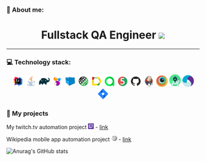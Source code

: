 ### 💬 About me:
<h1 align="center">Fullstack QA Engineer</a> 
<img src="https://github.com/blackcater/blackcater/raw/main/images/Hi.gif" height="32"/></h1>

----
### 💻 Technology stack:

<p align="center">
<a href="https://www.jetbrains.com/idea/"><img width="6%" title="IntelliJ IDEA" src="media/logo/Intelij_IDEA.svg"/></a> 
<a href="https://www.java.com/"><img width="6%" title="Java" src="media/logo/Java.svg"/></a>
<a href="https://gradle.org/"><img width="6%" title="Gradle" src="media/logo/Gradle.svg"/></a> 
<a href="https://selenide.org/"><img width="6%" title="Selenide" src="media/logo/Selenide.svg"/></a> 
<a href="https://aerokube.com/selenoid/"><img width="6%" title="Selenoid" src="media/logo/Selenoid.svg"/></a>
<a href="https://rest-assured.io"><img width="6%" title="REST-Assured" src="media/logo/RestAssured.svg"/></a>
<a href="https://github.com/allure-framework/allure2"><img width="6%" title="Allure Report" src="media/logo/Allure.svg"/></a>
<a href="https://qameta.io"><img width="6%" title="Allure TestOps" src="media/logo/Allure2.svg"/></a>
<a href="https://junit.org/junit5/"><img width="6%" title="JUnit5" src="media/logo/JUnit5.svg"/></a> 
<a href="https://github.com/"><img width="6%" title="GitHub" src="media/logo/Github.svg"/></a> 
<a href="https://www.jenkins.io/"><img width="6%" title="Jenkins" src="media/logo/Jenkins.svg"/></a> 
<a href="https://app-automate.browserstack.com/"><img width="6%" title="BrowserStack" src="media/logo/Browserstack.svg"/></a>  
<a href="https://developer.android.com/studio"><img width="6%" title="Android Studio.svg" src="media/logo/Android_Studio.svg"/></a>   
<a href="https://appium.io"><img width="6%" title="Appium" src="media/logo/Appium.svg"/></a>  
<a href="https://www.atlassian.com/software/jira"><img width="6%" title="Jira" src="media/logo/Jira.svg"/></a>  
</p>

### 💎 My projects
My twitch.tv automation project [<img height="15" title="Twitch" src="media/logo/twitch.svg"/>](https://twitch.tv) - [link](https://github.com/anavla777/TwitchTests)

Wikipedia mobile app automation project [<img  height="15" title="Twitch" src="media/logo/Wikipedia.svg"/>](https://wikipedia.org) - [link](https://github.com/anavla777/WikipediaMobile)

![Anurag's GitHub stats](https://github-readme-stats.vercel.app/api?username=anavla777&show_icons=true&bg_color=00000000)
